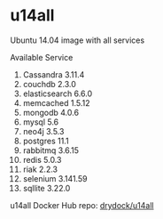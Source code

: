 # u14all
Ubuntu 14.04 image with all services

Available Service
  1.  Cassandra 3.11.4
  2.  couchdb 2.3.0
  3.  elasticsearch 6.6.0
  4.  memcached 1.5.12
  5.  mongodb 4.0.6
  6.  mysql 5.6
  7.  neo4j 3.5.3
  8.  postgres 11.1
  9.  rabbitmq 3.6.15
 10.  redis 5.0.3
 11.  riak 2.2.3
 12.  selenium 3.141.59
 13.  sqllite 3.22.0

u14all Docker Hub repo: [drydock/u14all](https://hub.docker.com/r/drydock/u14all/)

